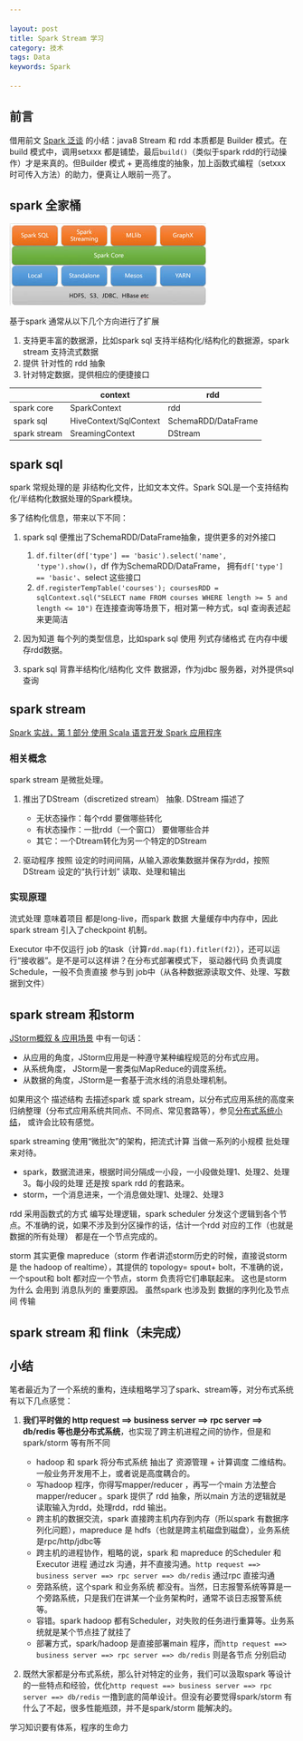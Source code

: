 ```yaml
---

layout: post
title: Spark Stream 学习
category: 技术
tags: Data
keywords: Spark

---
```


## 前言

借用前文 [Spark 泛谈](http://topsli.github.io/2016/08/31/spark.html) 的小结：java8 Stream 和 rdd 本质都是 Builder 模式。在build 模式中，调用setxxx 都是铺垫，最后`build()`（类似于spark  rdd的行动操作）才是来真的。但Builder 模式 + 更高维度的抽象，加上函数式编程（setxxx 时可传入方法）的助力，便真让人眼前一亮了。

## spark 全家桶

![](/public/upload/data/spark_all.jpeg)

基于spark 通常从以下几个方向进行了扩展

1. 支持更丰富的数据源，比如spark sql 支持半结构化/结构化的数据源，spark stream 支持流式数据
2. 提供 针对性的 rdd 抽象
3. 针对特定数据，提供相应的便捷接口


||context|rdd|
|---|---|---|
|spark core|SparkContext|rdd|
|spark sql|HiveContext/SqlContext|SchemaRDD/DataFrame|
|spark stream|SreamingContext|DStream|

## spark sql

spark 常规处理的是 非结构化文件，比如文本文件。Spark SQL是一个支持结构化/半结构化数据处理的Spark模块。

多了结构化信息，带来以下不同：

1. spark sql 便推出了SchemaRDD/DataFrame抽象，提供更多的对外接口

	1. `df.filter(df['type'] == 'basic').select('name', 'type').show()`，df 作为SchemaRDD/DataFrame， 拥有`df['type'] == 'basic'`、select 这些接口
	2. `df.registerTempTable('courses'); coursesRDD = sqlContext.sql("SELECT name FROM courses WHERE length >= 5 and length <= 10")` 在连接查询等场景下，相对第一种方式，sql 查询表述起来更简洁

2. 因为知道 每个列的类型信息，比如spark sql 使用 列式存储格式 在内存中缓存rdd数据。
3. spark sql 背靠半结构化/结构化 文件 数据源，作为jdbc 服务器，对外提供sql 查询

## spark stream

[Spark 实战，第 1 部分 使用 Scala 语言开发 Spark 应用程序](https://www.ibm.com/developerworks/cn/opensource/os-cn-spark-practice1/index.html)

### 相关概念

spark stream 是微批处理。

1. 推出了DStream（discretized stream） 抽象. DStream 描述了

	* 无状态操作：每个rdd 要做哪些转化
	* 有状态操作：一批rdd（一个窗口） 要做哪些合并
	* 其它：一个Dtream转化为另一个特定的DStream
2. 驱动程序 按照 设定的时间间隔，从输入源收集数据并保存为rdd，按照DStream 设定的“执行计划” 读取、处理和输出


### 实现原理

流式处理 意味着项目 都是long-live，而spark 数据 大量缓存中内存中，因此spark stream 引入了checkpoint 机制。

Executor 中不仅运行 job 的task（计算`rdd.map(f1).fitler(f2)`），还可以运行“接收器”。是不是可以这样讲？在分布式部署模式下， 驱动器代码 负责调度 Schedule，一般不负责直接 参与到 job中（从各种数据源读取文件、处理、写数据到文件）

## spark stream 和storm

[JStorm概叙 & 应用场景](https://github.com/alibaba/jstorm/wiki/%E6%A6%82%E5%8F%99-&-%E5%BA%94%E7%94%A8%E5%9C%BA%E6%99%AF) 中有一句话：

* 从应用的角度，JStorm应用是一种遵守某种编程规范的分布式应用。
* 从系统角度， JStorm是一套类似MapReduce的调度系统。 
* 从数据的角度，JStorm是一套基于流水线的消息处理机制。

如果用这个 描述结构 去描述spark 或 spark stream，以分布式应用系统的高度来归纳整理（分布式应用系统共同点、不同点、常见套路等），参见[分布式系统小结](http://topsli.github.io/2018/04/16/distributed_system_review.html)， 或许会比较有感觉。

spark streaming 使用“微批次”的架构，把流式计算 当做一系列的小规模 批处理来对待。
* spark，数据流进来，根据时间分隔成一小段，一小段做处理1、处理2、处理3。每小段的处理 还是按 spark rdd 的套路来。
* storm，一个消息进来，一个消息做处理1、处理2、处理3

rdd 采用函数式的方式 编写处理逻辑，spark scheduler 分发这个逻辑到各个节点。不准确的说，如果不涉及到分区操作的话，估计一个rdd 对应的工作（也就是数据的所有处理） 都是在一个节点完成的。

storm 其实更像 mapreduce（storm 作者讲述storm历史的时候，直接说storm 是 the hadoop of realtime），其提供的 topology= spout+ bolt，不准确的说，一个spout和 bolt 都对应一个节点，storm 负责将它们串联起来。 这也是storm 为什么 会用到 消息队列的  重要原因。 虽然spark 也涉及到 数据的序列化及节点间 传输

## spark stream 和 flink（未完成）

## 小结

笔者最近为了一个系统的重构，连续粗略学习了spark、stream等，对分布式系统有以下几点感觉：

1. **我们平时做的 http request ==> business server ==> rpc server ==> db/redis 等也是分布式系统**，也实现了跨主机进程之间的协作，但是和spark/storm 等有所不同

	* hadoop 和 spark 将分布式系统 抽出了 资源管理 + 计算调度 二维结构。一般业务开发用不上，或者说是高度耦合的。
	* 写hadoop 程序，你得写mapper/reducer ，再写一个main 方法整合 mapper/reducer 。spark 提供了 rdd 抽象，所以main 方法的逻辑就是 读取输入为rdd，处理rdd，rdd 输出。
	* 跨主机的数据交流，spark 直接跨主机内存到内存（所以spark 有数据序列化问题），mapreduce 是 hdfs（也就是跨主机磁盘到磁盘），业务系统是rpc/http/jdbc等
	* 跨主机的进程协作，粗略的说，spark 和 mapreduce 的Scheduler 和 Executor 进程 通过zk 沟通，并不直接沟通。`http request ==> business server ==> rpc server ==> db/redis` 通过rpc 直接沟通
	* 旁路系统，这个spark 和业务系统 都没有。当然，日志报警系统等算是一个旁路系统，只是我们在讲某一个业务架构时，通常不谈日志报警系统等。
	* 容错。spark hadoop 都有Scheduler，对失败的任务进行重算等。业务系统就是某个节点挂了就挂了
	* 部署方式，spark/hadoop 是直接部署main 程序，而`http request ==> business server ==> rpc server ==> db/redis` 则是各节点 分别启动

2. 既然大家都是分布式系统，那么针对特定的业务，我们可以汲取spark 等设计的一些特点和经验，优化`http request ==> business server ==> rpc server ==> db/redis` 一撸到底的简单设计。但没有必要觉得spark/storm 有什么了不起，很多性能瓶颈，并不是spark/storm 能解决的。

学习知识要有体系，程序的生命力


